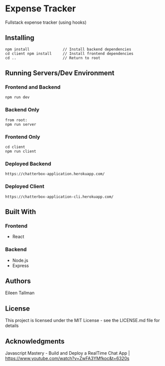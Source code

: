 # Expense Tracker
Fullstack expense tracker (using hooks)

## Installing

    npm install               // Install backend dependencies
    cd client npm install     // Install frontend dependencies
    cd ..                     // Return to root

## Running Servers/Dev Environment
### Frontend and Backend
    npm run dev

### Backend Only
    from root:
    npm run server

### Frontend Only
    cd client
    npm run client

### Deployed Backend
    https://chatterbox-application.herokuapp.com/

### Deployed Client
    https://chatterbox-application-cli.herokuapp.com/
  
## Built With
### Frontend
* React
### Backend
* Node.js
* Express

## Authors
Eileen Tallman

## License
This project is licensed under the MIT License - see the LICENSE.md file for details

## Acknowledgments
Javascript Mastery  - Build and Deploy a RealTime Chat App | https://www.youtube.com/watch?v=ZwFA3YMfkoc&t=6320s